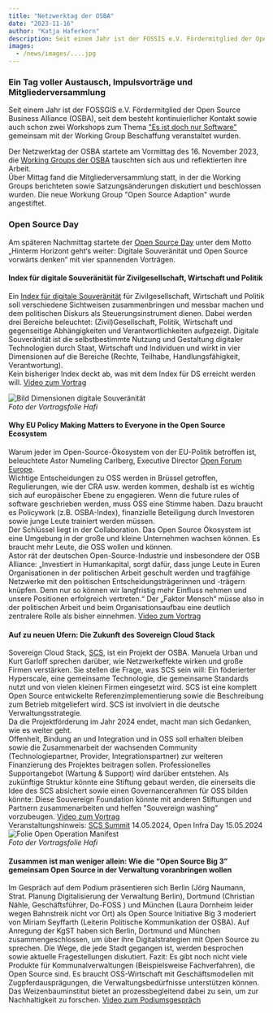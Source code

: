 ```yaml
---
title: "Netzwerktag der OSBA"
date: "2023-11-16"
author: "Katja Haferkorn"
description: Seit einem Jahr ist der FOSSIS e.V. Fördermitglied der Open Source Business Alliance (OSBA), seit dem besteht kontinuierlicher Kontakt sowie auch schon zwei Workshops gemeinsam mit der Working Group Beschaffung veranstaltet wurden.
images:
  - /news/images/....jpg
---
```

### Ein Tag voller Austausch, Impulsvorträge und Mitgliederversammlung

Seit einem Jahr ist der FOSSGIS e.V. Fördermitglied der Open Source Business Alliance (OSBA), seit dem besteht kontinuierlicher Kontakt sowie auch schon zwei Workshops zum Thema ["Es ist doch nur Software"](https://www.fossgis.de/wiki/AG_oeffentl_Ausschreibungen_FOSS/Workshop-Es-ist-doch-nur-Software#Stattgefundene_Veranstaltungen) gemeinsam mit der Working Group Beschaffung veranstaltet wurden.

Der Netzwerktag der OSBA startete am Vormittag des 16. November 2023, die [Working Groups der OSBA](https://osb-alliance.de/ueber-uns/working-groups) tauschten sich aus und reflektierten ihre Arbeit.   
Über Mittag fand die Mitgliederversammlung statt, in der die Working Groups berichteten sowie Satzungsänderungen diskutiert und beschlossen wurden. Die neue Workung Group "Open Source Adaption" wurde angestiftet. 

### Open Source Day
Am späteren Nachmittag startete der [Open Source Day](https://osb-alliance.de/featured/das-war-der-open-source-day-2023) unter dem Motto „Hinterm Horizont geht‘s weiter: Digitale Souveränität und Open Source vorwärts denken“ mit vier spannenden Vorträgen.

#### Index für digitale Souveränität für Zivilgesellschaft, Wirtschaft und Politik

Ein [Index für digitale Souveränität](https://osb-alliance.de/featured/ein-index-fuer-digitale-souveraenitaet) für Zivilgesellschaft, Wirtschaft und Politik soll verschiedene Sichtweisen zusammenbringen und messbar machen und dem politischen Diskurs als Steuerungsinstrument dienen. Dabei werden drei Bereiche beleuchtet: (Zivil)Gesellschaft, Politik, Wirtschaft und gegenseitige Abhängigkeiten und Verantwortlichkeiten aufgezeigt.
Digitale Souveränität ist die selbstbestimmte Nutzung und Gestaltung digitaler Technologien durch Staat, Wirtschaft und Individuen und wirkt in vier Dimensionen auf die Bereiche (Rechte, Teilhabe, Handlungsfähigkeit, Verantwortung).    
Kein bisheriger Index deckt ab, was mit dem Index für DS erreicht werden will. [Video zum Vortrag](https://www.youtube.com/watch?v=hXkVgSOmAyk&list=PLa6LOAvstJvmjrcRccN5zgQlj10LtM_td&index=1)

![Bild Dimensionen digitale Souveränität](/news/images/2023-11-16_Netzwerktag_2023_Vortrag_Index05_DimensionenDS.jpg "Dimensionen digitale Souveränität")   
*Foto der Vortragsfolie Hafi*


#### Why EU Policy Making Matters to Everyone in the Open Source Ecosystem
Warum jeder im Open-Source-Ökosystem von der EU-Politik betroffen ist, beleuchtete Astor Numeling Carlberg, Executive Director [Open Forum Europe](https://openforumeurope.org/).   
Wichtige Entscheidungen zu OSS werden in Brüssel getroffen, Regulierungen, wie der CRA usw. werden kommen, deshalb ist es wichtig sich auf europäischer Ebene zu engagieren. Wenn die future rules of software geschrieben werden, muss OSS eine Stimme haben. Dazu braucht es Policywork (z.B. OSBA-Index), finanzielle Beteiligung durch Investoren sowie junge Leute trainiert werden müssen.   
Der Schlüssel liegt in der Collaboration. Das Open Source Ökosystem ist eine Umgebung in der große und kleine Unternehmen wachsen können. Es braucht mehr Leute, die OSS wollen und können.    
Astor rät der deutschen Open-Source-Industrie und insbesondere der OSB Alliance: „Investiert in Humankapital, sorgt dafür, dass junge Leute in Euren Organisationen in der politischen Arbeit geschult werden und tragfähige Netzwerke mit den politischen Entscheidungsträgerinnen und -trägern knüpfen. Denn nur so können wir langfristig mehr Einfluss nehmen und unsere Positionen erfolgreich vertreten.“ Der „Faktor Mensch“ müsse also in der politischen Arbeit und beim Organisationsaufbau eine deutlich zentralere Rolle als bisher einnehmen.
[Video zum Vortrag](https://www.youtube.com/watch?v=F2MVS2zJFhg&list=PLa6LOAvstJvmjrcRccN5zgQlj10LtM_td&index=2)

#### Auf zu neuen Ufern: Die Zukunft des Sovereign Cloud Stack

Sovereign Cloud Stack, [SCS](https://scs.community/de/), ist ein Projekt der OSBA. Manuela Urban und Kurt Garloff sprechen darüber, wie Netzwerkeffekte wirken und große Firmen verstärken. Sie stellen die Frage, was SCS sein will: Ein föderierter Hyperscale, eine gemeinsame Technologie, die gemeinsame Standards nutzt und von vielen kleinen Firmen eingesetzt wird. SCS ist eine komplett Open Source entwickelte Referenzimplementierung sowie die Beschreibung zum Betrieb mitgeliefert wird. SCS ist involviert in die deutsche Verwaltungsstrategie.    
Da die Projektförderung im Jahr 2024 endet, macht man sich Gedanken, wie es weiter geht.    
Offenheit, Bindung an und Integration und in OSS soll erhalten bleiben sowie die Zusammenarbeit der wachsenden Community (Technologiepartner, Provider, Integrationspartner) zur weiteren Finanzierung des Projektes beitragen sollen. Professionelles Supportangebot (Wartung & Support) wird darüber entstehen.
Als zukünftige Struktur könnte eine Stiftung gebaut werden, die einerseits die Idee des SCS absichert sowie einen Governancerahmen für OSS bilden könnte:
Diese Souvereign Foundation könnte mit anderen Stiftungen und Partnern zusammenarbeiten und helfen "Souvereign washing" vorzubeugen. [Video zum Vortrag](https://www.youtube.com/watch?v=4nsovp4oRUo&list=PLa6LOAvstJvmjrcRccN5zgQlj10LtM_td&index=3)     
Veranstaltungshinweis: [SCS Summit](https://scs.community/summit2024/) 14.05.2024, Open Infra Day 15.05.2024   
![Folie Open Operation Manifest](/news/images/2023-11-16_Netzwerktag_2023_Vortrag_SCS03_Manifesto.jpg)   
*Foto der Vortragsfolie Hafi*

#### Zusammen ist man weniger allein: Wie die “Open Source Big 3” gemeinsam Open Source in der Verwaltung voranbringen wollen
Im Gespräch auf dem Podium präsentieren sich Berlin (Jörg Naumann, Strat. Planung Digitalisierung der Verwaltung Berlin), Dortmund (Christian Nähle, Geschäftsführer, Do-FOSS ) und München (Laura Dornheim leider wegen Bahnstreik nicht vor Ort) als Open Source Initiative Big 3 moderiert von Miriam Seyffarth (Leiterin Politische Kommunikation der OSBA).
Auf Anregung der KgST haben sich Berlin, Dortmund und München zusammengeschlossen, um über ihre Digitalstrategien mit Open Source zu sprechen. 
Die Wege, die jede Stadt gegangen ist, werden besprochen sowie aktuelle Fragestellungen diskutiert.
Fazit: Es gibt noch nicht viele Produkte für Kommunalverwaltungen (Beispielsweise Fachverfahren), die Open Source sind. Es braucht OSS-Wirtschaft mit Geschäftsmodellen mit Zugpferdausprägungen, die Verwaltungsbedürfnisse unterstützen können.    
Das Weizenbauminstitut bietet an prozessbegleitend dabei zu sein, um zur Nachhaltigkeit zu forschen.
[Video zum Podiumsgespräch](https://www.youtube.com/watch?v=EjMhMDBXj7E&list=PLa6LOAvstJvmjrcRccN5zgQlj10LtM_td&index=4)


